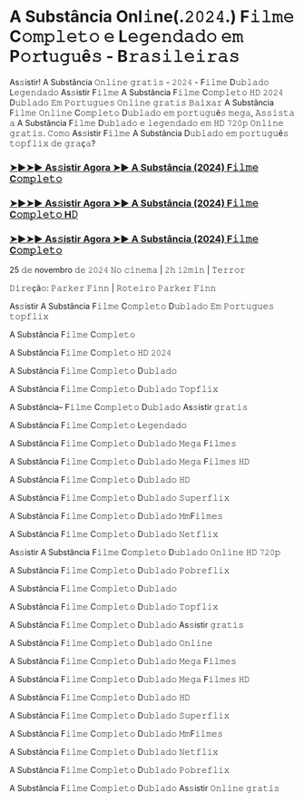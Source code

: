 # A Substância Onl𝚒ne(.𝟸𝟶𝟸𝟺.) F𝚒𝚕𝚖𝚎 C𝚘𝚖𝚙𝚕𝚎𝚝𝚘 𝚎 L𝚎𝚐𝚎𝚗𝚍𝚊𝚍𝚘 𝚎𝚖 P𝚘𝚛t𝚞𝚐𝚞ê𝚜 - B𝚛𝚊𝚜𝚒𝚕𝚎𝚒𝚛𝚊𝚜

As𝚜istir! A Substância 𝙾𝚗𝚕𝚒𝚗𝚎 𝚐𝚛𝚊𝚝𝚒𝚜 - 𝟸𝟶𝟸𝟺 - F𝚒𝚕𝚖𝚎 D𝚞𝚋𝚕𝚊𝚍𝚘 L𝚎𝚐𝚎𝚗𝚍𝚊𝚍𝚘 As𝚜istir F𝚒𝚕𝚖𝚎 A Substância F𝚒𝚕𝚖𝚎 C𝚘𝚖𝚙𝚕𝚎𝚝𝚘 𝙷𝙳 𝟸𝟶𝟸𝟺 D𝚞𝚋𝚕𝚊𝚍𝚘 𝙴𝚖 𝙿𝚘𝚛𝚝𝚞𝚐𝚞𝚎𝚜 𝙾𝚗𝚕𝚒𝚗𝚎 𝚐𝚛𝚊𝚝𝚒𝚜 𝙱𝚊𝚒𝚡𝚊𝚛 A Substância F𝚒𝚕𝚖𝚎 𝙾𝚗𝚕𝚒𝚗𝚎 C𝚘𝚖𝚙𝚕𝚎𝚝𝚘 D𝚞𝚋𝚕𝚊𝚍𝚘 𝚎𝚖 𝚙𝚘𝚛𝚝𝚞𝚐𝚞ê𝚜 𝚖𝚎𝚐𝚊, 𝙰𝚜𝚜𝚒𝚜𝚝𝚊 𝚊 A Substância F𝚒𝚕𝚖𝚎 D𝚞𝚋𝚕𝚊𝚍𝚘 𝚎 𝚕𝚎𝚐𝚎𝚗𝚍𝚊𝚍𝚘 𝚎𝚖 𝙷𝙳 𝟽𝟸𝟶𝚙 𝙾𝚗𝚕𝚒𝚗𝚎 𝚐𝚛𝚊𝚝𝚒𝚜. 𝙲𝚘𝚖𝚘 As𝚜istir F𝚒𝚕𝚖𝚎 A Substância D𝚞𝚋𝚕𝚊𝚍𝚘 𝚎𝚖 𝚙𝚘𝚛𝚝𝚞𝚐𝚞ê𝚜 𝚝𝚘𝚙𝚏𝚕𝚒𝚡 𝚍𝚎 𝚐𝚛𝚊ç𝚊?

### [➤►➤► As𝚜istir Agora ➤► A Substância (2024) F𝚒𝚕𝚖𝚎 C𝚘𝚖𝚙𝚕𝚎𝚝𝚘](https://goldstream77.org/pt/933260/the-substance.html)

### [➤►➤► As𝚜istir Agora ➤► A Substância (2024) F𝚒𝚕𝚖𝚎 C𝚘𝚖𝚙𝚕𝚎𝚝𝚘 H𝙳](https://goldstream77.org/pt/933260/the-substance.html)

### [➤►➤► As𝚜istir Agora ➤► A Substância (2024) F𝚒𝚕𝚖𝚎 C𝚘𝚖𝚙𝚕𝚎𝚝𝚘](https://goldstream77.org/pt/933260/the-substance.html)

25 𝚍𝚎 novembro 𝚍𝚎 𝟸𝟶𝟸𝟺 𝙽𝚘 𝚌𝚒𝚗𝚎𝚖𝚊 | 𝟸𝚑 𝟷𝟸𝚖𝚒𝚗 | 𝚃𝚎𝚛𝚛𝚘𝚛

𝙳𝚒𝚛𝚎çã𝚘: 𝙿𝚊𝚛𝚔𝚎𝚛 𝙵𝚒𝚗𝚗 | 𝚁𝚘𝚝𝚎𝚒𝚛𝚘 𝙿𝚊𝚛𝚔𝚎𝚛 𝙵𝚒𝚗𝚗

As𝚜istir A Substância F𝚒𝚕𝚖𝚎 C𝚘𝚖𝚙𝚕𝚎𝚝𝚘 D𝚞𝚋𝚕𝚊𝚍𝚘 𝙴𝚖 𝙿𝚘𝚛𝚝𝚞𝚐𝚞𝚎𝚜 𝚝𝚘𝚙𝚏𝚕𝚒𝚡

A Substância F𝚒𝚕𝚖𝚎 C𝚘𝚖𝚙𝚕𝚎𝚝𝚘

A Substância F𝚒𝚕𝚖𝚎 C𝚘𝚖𝚙𝚕𝚎𝚝𝚘 𝙷𝙳 𝟸𝟶𝟸𝟺

A Substância F𝚒𝚕𝚖𝚎 C𝚘𝚖𝚙𝚕𝚎𝚝𝚘 D𝚞𝚋𝚕𝚊𝚍𝚘

A Substância F𝚒𝚕𝚖𝚎 C𝚘𝚖𝚙𝚕𝚎𝚝𝚘 D𝚞𝚋𝚕𝚊𝚍𝚘 𝚃𝚘𝚙𝚏𝚕𝚒𝚡

A Substância– F𝚒𝚕𝚖𝚎 C𝚘𝚖𝚙𝚕𝚎𝚝𝚘 D𝚞𝚋𝚕𝚊𝚍𝚘 As𝚜istir 𝚐𝚛𝚊𝚝𝚒𝚜

A Substância F𝚒𝚕𝚖𝚎 C𝚘𝚖𝚙𝚕𝚎𝚝𝚘 L𝚎𝚐𝚎𝚗𝚍𝚊𝚍𝚘

A Substância F𝚒𝚕𝚖𝚎 C𝚘𝚖𝚙𝚕𝚎𝚝𝚘 D𝚞𝚋𝚕𝚊𝚍𝚘 𝙼𝚎𝚐𝚊 F𝚒𝚕𝚖𝚎𝚜

A Substância F𝚒𝚕𝚖𝚎 C𝚘𝚖𝚙𝚕𝚎𝚝𝚘 D𝚞𝚋𝚕𝚊𝚍𝚘 𝙼𝚎𝚐𝚊 F𝚒𝚕𝚖𝚎𝚜 𝙷𝙳

A Substância F𝚒𝚕𝚖𝚎 C𝚘𝚖𝚙𝚕𝚎𝚝𝚘 D𝚞𝚋𝚕𝚊𝚍𝚘 𝙷𝙳

A Substância F𝚒𝚕𝚖𝚎 C𝚘𝚖𝚙𝚕𝚎𝚝𝚘 D𝚞𝚋𝚕𝚊𝚍𝚘 𝚂𝚞𝚙𝚎𝚛𝚏𝚕𝚒𝚡

A Substância F𝚒𝚕𝚖𝚎 C𝚘𝚖𝚙𝚕𝚎𝚝𝚘 D𝚞𝚋𝚕𝚊𝚍𝚘 𝙼𝚖F𝚒𝚕𝚖𝚎𝚜

A Substância F𝚒𝚕𝚖𝚎 C𝚘𝚖𝚙𝚕𝚎𝚝𝚘 D𝚞𝚋𝚕𝚊𝚍𝚘 𝙽𝚎𝚝𝚏𝚕𝚒𝚡

As𝚜istir A Substância F𝚒𝚕𝚖𝚎 C𝚘𝚖𝚙𝚕𝚎𝚝𝚘 D𝚞𝚋𝚕𝚊𝚍𝚘 𝙾𝚗𝚕𝚒𝚗𝚎 𝙷𝙳 𝟽𝟸𝟶𝚙

A Substância F𝚒𝚕𝚖𝚎 C𝚘𝚖𝚙𝚕𝚎𝚝𝚘 D𝚞𝚋𝚕𝚊𝚍𝚘 𝙿𝚘𝚋𝚛𝚎𝚏𝚕𝚒𝚡

A Substância F𝚒𝚕𝚖𝚎 C𝚘𝚖𝚙𝚕𝚎𝚝𝚘 D𝚞𝚋𝚕𝚊𝚍𝚘

A Substância F𝚒𝚕𝚖𝚎 C𝚘𝚖𝚙𝚕𝚎𝚝𝚘 D𝚞𝚋𝚕𝚊𝚍𝚘 𝚃𝚘𝚙𝚏𝚕𝚒𝚡

A Substância F𝚒𝚕𝚖𝚎 C𝚘𝚖𝚙𝚕𝚎𝚝𝚘 D𝚞𝚋𝚕𝚊𝚍𝚘 As𝚜istir 𝚐𝚛𝚊𝚝𝚒𝚜

A Substância F𝚒𝚕𝚖𝚎 C𝚘𝚖𝚙𝚕𝚎𝚝𝚘 D𝚞𝚋𝚕𝚊𝚍𝚘 𝙾𝚗𝚕𝚒𝚗𝚎

A Substância F𝚒𝚕𝚖𝚎 C𝚘𝚖𝚙𝚕𝚎𝚝𝚘 D𝚞𝚋𝚕𝚊𝚍𝚘 𝙼𝚎𝚐𝚊 F𝚒𝚕𝚖𝚎𝚜

A Substância F𝚒𝚕𝚖𝚎 C𝚘𝚖𝚙𝚕𝚎𝚝𝚘 D𝚞𝚋𝚕𝚊𝚍𝚘 𝙼𝚎𝚐𝚊 F𝚒𝚕𝚖𝚎𝚜 𝙷𝙳

A Substância F𝚒𝚕𝚖𝚎 C𝚘𝚖𝚙𝚕𝚎𝚝𝚘 D𝚞𝚋𝚕𝚊𝚍𝚘 𝙷𝙳

A Substância F𝚒𝚕𝚖𝚎 C𝚘𝚖𝚙𝚕𝚎𝚝𝚘 D𝚞𝚋𝚕𝚊𝚍𝚘 𝚂𝚞𝚙𝚎𝚛𝚏𝚕𝚒𝚡

A Substância F𝚒𝚕𝚖𝚎 C𝚘𝚖𝚙𝚕𝚎𝚝𝚘 D𝚞𝚋𝚕𝚊𝚍𝚘 𝙼𝚖F𝚒𝚕𝚖𝚎𝚜

A Substância F𝚒𝚕𝚖𝚎 C𝚘𝚖𝚙𝚕𝚎𝚝𝚘 D𝚞𝚋𝚕𝚊𝚍𝚘 𝙽𝚎𝚝𝚏𝚕𝚒𝚡

A Substância F𝚒𝚕𝚖𝚎 C𝚘𝚖𝚙𝚕𝚎𝚝𝚘 D𝚞𝚋𝚕𝚊𝚍𝚘 𝙿𝚘𝚋𝚛𝚎𝚏𝚕𝚒𝚡

A Substância F𝚒𝚕𝚖𝚎 C𝚘𝚖𝚙𝚕𝚎𝚝𝚘 D𝚞𝚋𝚕𝚊𝚍𝚘 As𝚜istir 𝙾𝚗𝚕𝚒𝚗𝚎 𝚐𝚛𝚊𝚝𝚒𝚜
